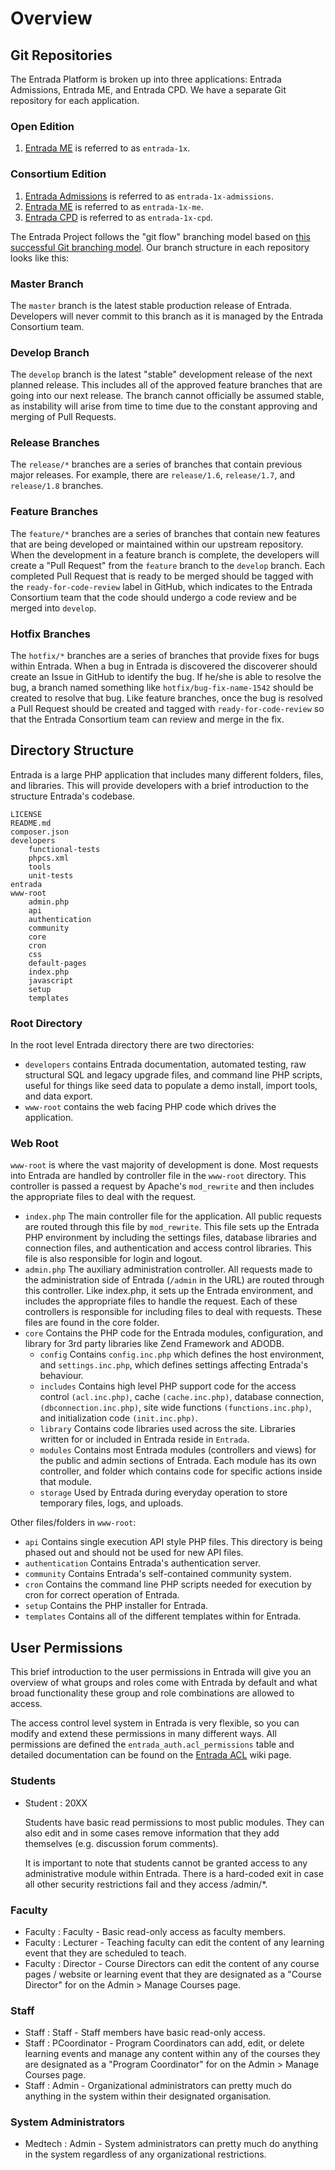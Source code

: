 # Overview

## Git Repositories

The Entrada Platform is broken up into three applications: Entrada Admissions, Entrada ME, and Entrada CPD. We have a separate Git repository for each application.

### Open Edition
1. [Entrada ME](https://github.com/EntradaProject/entrada-1x) is referred to as `entrada-1x`.

### Consortium Edition
1. [Entrada Admissions](https://github.com/EntradaProject/entrada-1x-admissions) is referred to as `entrada-1x-admissions`.
2. [Entrada ME](https://github.com/EntradaProject/entrada-1x-me) is referred to as `entrada-1x-me`.
3. [Entrada CPD](https://github.com/EntradaProject/entrada-1x-cpd) is referred to as `entrada-1x-cpd`.

The Entrada Project follows the "git flow" branching model based on [this successful Git branching model](http://nvie.com/posts/a-successful-git-branching-model/). Our branch structure in each repository looks like this:

### Master Branch

The `master` branch is the latest stable production release of Entrada. Developers will never commit to this branch as it is managed by the Entrada Consortium team.

### Develop Branch

The `develop` branch is the latest "stable" development release of the next planned release. This includes all of the approved feature branches that are going into our next release. The branch cannot officially be assumed stable, as instability will arise from time to time due to the constant approving and merging of Pull Requests.

### Release Branches

The `release/*` branches are a series of branches that contain previous major releases. For example, there are `release/1.6`, `release/1.7`, and `release/1.8` branches.

### Feature Branches

The `feature/*` branches are a series of branches that contain new features that are being developed or maintained within our upstream repository. When the development in a feature branch is complete, the developers will create a "Pull Request" from the `feature` branch to the `develop` branch. Each completed Pull Request that is ready to be merged should be tagged with the `ready-for-code-review` label in GitHub, which indicates to the Entrada Consortium team that the code should undergo a code review and be merged into `develop`.

### Hotfix Branches

The `hotfix/*` branches are a series of branches that provide fixes for bugs within Entrada. When a bug in Entrada is discovered the discoverer should create an Issue in GitHub to identify the bug. If he/she is able to resolve the bug, a branch named something like `hotfix/bug-fix-name-1542` should be created to resolve that bug. Like feature branches, once the bug is resolved a Pull Request should be created and tagged with `ready-for-code-review` so that the Entrada Consortium team can review and merge in the fix.

## Directory Structure

Entrada is a large PHP application that includes many different folders, files, and libraries. This will provide developers with a brief introduction to the structure Entrada's codebase.

    LICENSE
    README.md
    composer.json
    developers
        functional-tests
        phpcs.xml
        tools
        unit-tests
    entrada
    www-root
        admin.php
        api
        authentication
        community
        core
        cron
        css
        default-pages
        index.php
        javascript
        setup
        templates

### Root Directory

In the root level Entrada directory there are two directories:

* `developers` contains Entrada documentation, automated testing, raw structural SQL and legacy upgrade files, and command line PHP scripts, useful for things like seed data to populate a demo install, import tools, and data export.
* `www-root` contains the web facing PHP code which drives the application.

### Web Root

`www-root` is where the vast majority of development is done. Most requests into Entrada are handled by controller file in the `www-root` directory. This controller is passed a request by Apache's `mod_rewrite` and then includes the appropriate files to deal with the request.

* `index.php` The main controller file for the application. All public requests are routed through this file by `mod_rewrite`. This file sets up the Entrada PHP environment by including the settings files, database libraries and connection files, and authentication and access control libraries. This file is also responsible for login and logout.
* `admin.php` The auxiliary administration controller. All requests made to the administration side of Entrada (`/admin` in the URL) are routed through this controller. Like index.php, it sets up the Entrada environment, and includes the appropriate files to handle the request. Each of these controllers is responsible for including files to deal with requests. These files are found in the core folder.
* `core` Contains the PHP code for the Entrada modules, configuration, and library for 3rd party libraries like Zend Framework and ADODB.
    * `config` Contains `config.inc.php` which defines the host environment, and `settings.inc.php`, which defines settings affecting Entrada's behaviour.
    * `includes` Contains high level PHP support code for the access control `(acl.inc.php)`, cache `(cache.inc.php)`, database connection, `(dbconnection.inc.php)`, site wide functions `(functions.inc.php)`, and initialization code `(init.inc.php)`.
    * `library` Contains code libraries used across the site. Libraries written for or included in Entrada reside in `Entrada`.
    * `modules` Contains most Entrada modules (controllers and views) for the public and admin sections of Entrada. Each module has its own controller, and folder which contains code for specific actions inside that module.
    * `storage` Used by Entrada during everyday operation to store temporary files, logs, and uploads.

Other files/folders in `www-root`:

* `api` Contains single execution API style PHP files. This directory is being phased out and should not be used for new API files.
* `authentication` Contains Entrada's authentication server.
* `community` Contains Entrada's self-contained community system.
* `cron` Contains the command line PHP scripts needed for execution by cron for correct operation of Entrada.
* `setup` Contains the PHP installer for Entrada.
* `templates` Contains all of the different templates within for Entrada.

## User Permissions

This brief introduction to the user permissions in Entrada will give you an overview of what groups and roles come with Entrada by default and what broad functionality these group and role combinations are allowed to access.

The access control level system in Entrada is very flexible, so you can modify and extend these permissions in many different ways. All permissions are defined the `entrada_auth.acl_permissions` table and detailed documentation can be found on the [Entrada ACL](entrada-acl/) wiki page.

### Students

  * Student : 20XX
    
    Students have basic read permissions to most public modules. They can also edit and in some cases remove information that they add themselves (e.g. discussion forum comments).
    
    It is important to note that students cannot be granted access to any administrative module within Entrada. There is a hard-coded exit in case  all other security restrictions fail and they access /admin/*.

### Faculty

  * Faculty : Faculty - Basic read-only access as faculty members.
  * Faculty : Lecturer - Teaching faculty can edit the content of any learning event that they are scheduled to teach.
  * Faculty : Director - Course Directors can edit the content of any course pages / website or learning event that they are designated as a "Course Director" for on the Admin > Manage Courses page.

### Staff

  * Staff : Staff - Staff members have basic read-only access.
  * Staff : PCoordinator - Program Coordinators can add, edit, or delete learning events and manage any content within any of the courses they are designated as a "Program Coordinator" for on the Admin > Manage Courses page.
  * Staff : Admin - Organizational administrators can pretty much do anything in the system within their designated organisation.

### System Administrators

  * Medtech : Admin - System administrators can pretty much do anything in the system regardless of any organizational restrictions.

